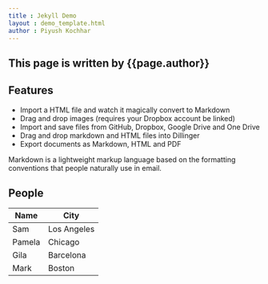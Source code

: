 ```yaml
---
title : Jekyll Demo
layout : demo_template.html
author : Piyush Kochhar
---
```


## This page is written by {{page.author}}

## Features

- Import a HTML file and watch it magically convert to Markdown
- Drag and drop images (requires your Dropbox account be linked)
- Import and save files from GitHub, Dropbox, Google Drive and One Drive
- Drag and drop markdown and HTML files into Dillinger
- Export documents as Markdown, HTML and PDF

Markdown is a lightweight markup language based on the formatting conventions
that people naturally use in email.


## People


| Name | City |
| ------ | ------ |
| Sam | Los Angeles |
| Pamela | Chicago |
| Gila | Barcelona |
| Mark | Boston |

